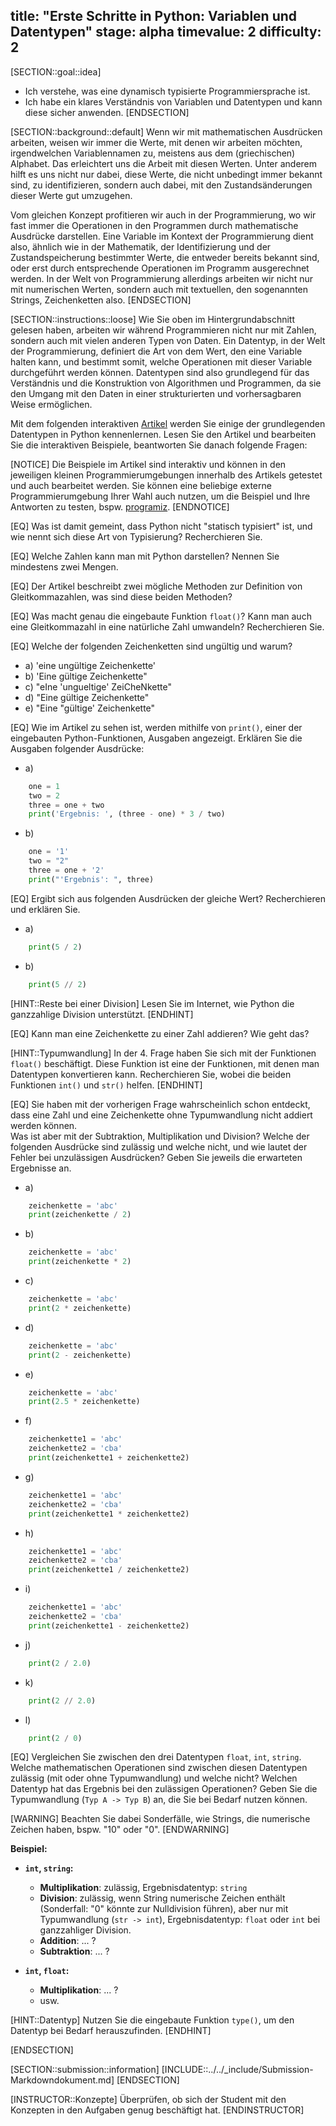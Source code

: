 title: "Erste Schritte in Python: Variablen und Datentypen"
stage: alpha
timevalue: 2
difficulty: 2
---
[SECTION::goal::idea]
- Ich verstehe, was eine dynamisch typisierte Programmiersprache ist.
- Ich habe ein klares Verständnis von Variablen und Datentypen und kann diese sicher anwenden.
[ENDSECTION]

[SECTION::background::default]
Wenn wir mit mathematischen Ausdrücken arbeiten, weisen wir immer die Werte, mit denen wir arbeiten möchten, irgendwelchen Variablennamen zu, meistens aus dem (griechischen) Alphabet. Das erleichtert uns die Arbeit mit diesen Werten. Unter anderem hilft es uns nicht nur dabei, diese Werte, die nicht unbedingt immer bekannt sind, zu identifizieren, sondern auch dabei, mit den Zustandsänderungen dieser Werte gut umzugehen.

Vom gleichen Konzept profitieren wir auch in der Programmierung, wo wir fast immer die Operationen in den Programmen durch mathematische Ausdrücke darstellen. Eine Variable im Kontext der Programmierung dient also, ähnlich wie in der Mathematik, der Identifizierung und der Zustandspeicherung bestimmter Werte, die entweder bereits bekannt sind, oder erst durch entsprechende Operationen im Programm ausgerechnet werden. 
In der Welt von Programmierung allerdings arbeiten wir nicht nur mit numerischen Werten, sondern auch mit textuellen, den sogenannten Strings, Zeichenketten also.
[ENDSECTION]

[SECTION::instructions::loose]
Wie Sie oben im Hintergrundabschnitt gelesen haben, arbeiten wir während Programmieren nicht nur mit Zahlen, sondern auch mit vielen anderen Typen von Daten. Ein Datentyp, in der Welt der Programmierung, definiert die Art von dem Wert, den eine Variable halten kann, und bestimmt somit, welche Operationen mit dieser Variable durchgeführt werden  können. Datentypen sind also grundlegend für das Verständnis und die Konstruktion von Algorithmen und Programmen, da sie den Umgang mit den Daten in einer strukturierten und vorhersagbaren Weise ermöglichen.

Mit dem folgenden interaktiven [Artikel](https://www.learnpython.org/en/Variables_and_Types) werden Sie einige der grundlegenden Datentypen in Python kennenlernen. Lesen Sie den Artikel und bearbeiten Sie die interaktiven Beispiele, beantworten Sie danach folgende Fragen:

[NOTICE]
Die Beispiele im Artikel sind interaktiv und können in den jeweiligen kleinen Programmierumgebungen innerhalb des Artikels getestet und auch bearbeitet werden. Sie können eine beliebige externe Programmierumgebung Ihrer Wahl auch nutzen, um die Beispiel und Ihre Antworten zu testen, bspw. [programiz](https://www.programiz.com/python-programming/online-compiler/).
[ENDNOTICE]  

[EQ] Was ist damit gemeint, dass Python nicht "statisch typisiert" ist, und wie nennt sich diese Art von Typisierung? Recherchieren Sie.

[EQ] Welche Zahlen kann man mit Python darstellen? Nennen Sie mindestens zwei Mengen.

[EQ] Der Artikel beschreibt zwei mögliche Methoden zur Definition von Gleitkommazahlen, was sind diese beiden Methoden?

[EQ] Was macht genau die eingebaute Funktion `float()`? Kann man auch eine Gleitkommazahl in eine natürliche Zahl umwandeln? Recherchieren Sie.

[EQ] Welche der folgenden Zeichenketten sind ungültig und warum?

- a) 'eine ungültige Zeichenkette'
- b) 'Eine gültige Zeichenkette"
- c) "eIne 'ungueltige' ZeiCheNkette"
- d) "Eine gültige Zeichenkette"
- e) "Eine "gültige' Zeichenkette"

[EQ] Wie im Artikel zu sehen ist, werden mithilfe von `print()`, einer der eingebauten Python-Funktionen, Ausgaben angezeigt. Erklären Sie die Ausgaben folgender Ausdrücke:

- a)
```python
    one = 1
    two = 2
    three = one + two
    print('Ergebnis: ', (three - one) * 3 / two)
```
- b)
```python
    one = '1'
    two = "2"
    three = one + '2'
    print("'Ergebnis': ", three)
```


[EQ] Ergibt sich aus folgenden Ausdrücken der gleiche Wert? Recherchieren und erklären Sie.

- a)
```python
    print(5 / 2)
```
- b) 
```python
    print(5 // 2)
```

[HINT::Reste bei einer Division]
Lesen Sie im Internet, wie Python die ganzzahlige Division unterstützt.
[ENDHINT]

[EQ] Kann man eine Zeichenkette zu einer Zahl addieren? Wie geht das?

[HINT::Typumwandlung]
In der 4. Frage haben Sie sich mit der Funktionen `float()` beschäftigt. Diese Funktion ist eine der Funktionen, mit denen man Datentypen konvertieren kann. Recherchieren Sie, wobei die beiden Funktionen `int()` und `str()` helfen.
[ENDHINT]  

[EQ] Sie haben mit der vorherigen Frage wahrscheinlich schon entdeckt, dass eine Zahl und eine Zeichenkette ohne Typumwandlung nicht addiert werden können.  
Was ist aber mit der Subtraktion, Multiplikation und Division? Welche der folgenden Ausdrücke sind zulässig und welche nicht, und wie lautet der Fehler bei unzulässigen Ausdrücken? Geben Sie jeweils die erwarteten Ergebnisse an.

- a)
```python
    zeichenkette = 'abc'
    print(zeichenkette / 2)
```
- b) 
```python
    zeichenkette = 'abc'
    print(zeichenkette * 2)
```
- c) 
```python
    zeichenkette = 'abc'
    print(2 * zeichenkette)
```
- d) 
```python
    zeichenkette = 'abc'
    print(2 - zeichenkette)
```
- e) 
```python
    zeichenkette = 'abc'
    print(2.5 * zeichenkette)
```
- f) 
```python
    zeichenkette1 = 'abc'
    zeichenkette2 = 'cba'
    print(zeichenkette1 + zeichenkette2)
```
- g) 
```python
    zeichenkette1 = 'abc'
    zeichenkette2 = 'cba'
    print(zeichenkette1 * zeichenkette2)
```
- h) 
```python
    zeichenkette1 = 'abc'
    zeichenkette2 = 'cba'
    print(zeichenkette1 / zeichenkette2)
```
- i) 
```python
    zeichenkette1 = 'abc'
    zeichenkette2 = 'cba'
    print(zeichenkette1 - zeichenkette2)
```
- j) 
```python
    print(2 / 2.0)
```
- k) 
```python
    print(2 // 2.0)
```
- l) 
```python
    print(2 / 0)
```

[EQ] Vergleichen Sie zwischen den drei Datentypen `float`, `int`, `string`. Welche mathematischen Operationen sind zwischen diesen Datentypen zulässig (mit oder ohne Typumwandlung) und welche nicht? Welchen Datentyp hat das Ergebnis bei den zulässigen Operationen? Geben Sie die Typumwandlung (`Typ A -> Typ B`) an, die Sie bei Bedarf nutzen können.

[WARNING]
Beachten Sie dabei Sonderfälle, wie Strings, die numerische Zeichen haben, bspw. "10" oder "0".
[ENDWARNING]

**Beispiel:**

- **`int`, `string`:**  
    - **Multiplikation**: zulässig, Ergebnisdatentyp: `string`  
    - **Division**: zulässig, wenn String numerische Zeichen enthält (Sonderfall: "0" könnte zur Nulldivision führen), aber nur mit Typumwandlung (`str -> int`), Ergebnisdatentyp: `float` oder `int` bei ganzzahliger Division.   
    - **Addition**: ... ?  
    - **Subtraktion**: ... ?  

- **`int`, `float`:**  
    - **Multiplikation**: ... ?  
    - usw.  

[HINT::Datentyp]
Nutzen Sie die eingebaute Funktion `type()`, um den Datentyp bei Bedarf herauszufinden.
[ENDHINT]

[ENDSECTION]

[SECTION::submission::information]
[INCLUDE::../../_include/Submission-Markdowndokument.md]
[ENDSECTION]

[INSTRUCTOR::Konzepte]
Überprüfen, ob sich der Student mit den Konzepten in den Aufgaben genug beschäftigt hat. 
[ENDINSTRUCTOR]
